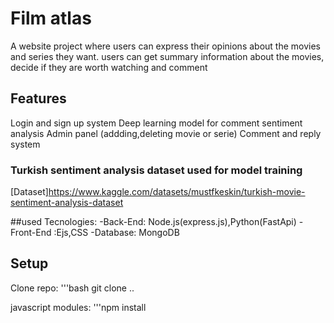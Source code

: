 # Film atlas
A website project where users can express their opinions about the movies and series they want.
users can get summary information about the movies, decide if they are worth watching and comment

## Features
Login and sign up system
Deep learning model for comment sentiment analysis
Admin panel (addding,deleting movie or serie)
Comment and reply system

### Turkish sentiment analysis dataset used for model training 
[Dataset]https://www.kaggle.com/datasets/mustfkeskin/turkish-movie-sentiment-analysis-dataset

##used Tecnologies:
-Back-End: Node.js(express.js),Python(FastApi)
-Front-End :Ejs,CSS
-Database: MongoDB
## Setup
Clone repo:
'''bash
  git clone ..

javascript modules:
'''npm install
